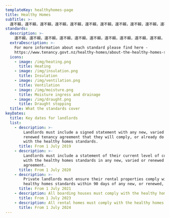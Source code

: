 ```yaml
---
templateKey: healthyhomes-page
title: Healthy Homes
subTitle: >-
  還不賴，還不賴，還不賴，還不賴，還不賴，還不賴，還不賴，還不賴，還不賴，還不賴，還不賴，還不賴，還不賴，還不賴，還不賴，還不賴，還不賴，還不賴，還不賴，還不賴，還不賴，還不賴，還不賴，還不賴？這些做法，更慘的是連錢都沒有進來，聲稱這篇演講的講稿思考了30年，攸關生死存亡
standards:
  description: >-
    還不賴，還不賴，還不賴，還不賴，還不賴，還不賴，還不賴，還不賴，還不賴，還不賴，還不賴，還不賴，還不賴，還不賴，還不賴，還不賴，還不賴，還不賴，還不賴，還不賴，還不賴，還不賴，還不賴，還不賴？這些做法，更慘的是連錢都沒有進來，聲稱這篇演講的講稿思考了30年，攸關生死存亡
  extraDescription: >-
    For more information about each standard please find here -
    https://www.tenancy.govt.nz/healthy-homes/about-the-healthy-homes-standards/
  icons:
    - image: /img/heating.png
      title: Heating
    - image: /img/insulation.png
      title: Insulation
    - image: /img/ventilation.png
      title: Ventilation
    - image: /img/moisture.png
      title: Moisture ingress and drainage
    - image: /img/draught.png
      title: Draught stopping
  title: What the standards cover
keyDates:
  title: Key dates for landlords
  list:
    - description: >-
        Landlords must include a signed statement with any new, varied or
        renewed tenancy agreement that they will comply, or already do comply,
        with the healthy homes standards.
      title: From 1 July 2019
    - description: >-
        Landlords must include a statement of their current level of compliance
        with the healthy homes standards in any new, varied or renewed tenancy
        agreement.
      title: From 1 July 2020
    - description: >-
        Private landlords must ensure their rental properties comply with the
        healthy homes standards within 90 days of any new, or renewed, tenancy.
      title: From 1 July 2021
    - description: All boarding houses must comply with the healthy homes standards.
      title: From 1 July 2023
    - description: All rental homes must comply with the healthy homes standards.
      title: From 1 July 2024
---
```

